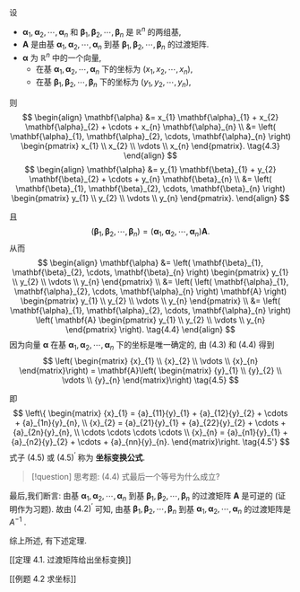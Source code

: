 设
- ${\mathbf{\alpha }}_{1},{\mathbf{\alpha }}_{2},\cdots ,{\mathbf{\alpha }}_{n}$ 和 ${\mathbf{\beta }}_{1},{\mathbf{\beta }}_{2},\cdots ,{\mathbf{\beta }}_{n}$ 是 ${\mathbb{R}}^{n}$ 的两组基, 
- $\mathbf{A}$ 是由基 ${\mathbf{\alpha }}_{1},{\mathbf{\alpha }}_{2},\cdots ,{\mathbf{\alpha }}_{n}$ 到基 ${\mathbf{\beta }}_{1},{\mathbf{\beta }}_{2},\cdots ,{\mathbf{\beta }}_{n}$ 的过渡矩阵. 
- $\mathbf{\alpha }$ 为 ${\mathbb{R}}^{n}$ 中的一个向量, 
	-  在基 ${\mathbf{\alpha }}_{1},{\mathbf{\alpha }}_{2},\cdots ,{\mathbf{\alpha }}_{n}$ 下的坐标为 $\left( {{x}_{1},{x}_{2},\cdots ,{x}_{n}}\right)$, 
	- 在基 ${\mathbf{\beta }}_{1},{\mathbf{\beta }}_{2},\cdots ,{\mathbf{\beta }}_{n}$ 下的坐标为 $\left( {{y}_{1},{y}_{2},\cdots ,{y}_{n}}\right)$, 

则
$$
\begin{align}
\mathbf{\alpha} &= x_{1} \mathbf{\alpha}_{1} + x_{2} \mathbf{\alpha}_{2} + \cdots + x_{n} \mathbf{\alpha}_{n} \\
&= \left( \mathbf{\alpha}_{1}, \mathbf{\alpha}_{2}, \cdots, \mathbf{\alpha}_{n} \right) \begin{pmatrix} 
x_{1} \\ 
x_{2} \\ 
\vdots \\ 
x_{n} 
\end{pmatrix}. \tag{4.3}
\end{align}
$$
$$
\begin{align}
\mathbf{\alpha} &= y_{1} \mathbf{\beta}_{1} + y_{2} \mathbf{\beta}_{2} + \cdots + y_{n} \mathbf{\beta}_{n} \\
&= \left( \mathbf{\beta}_{1}, \mathbf{\beta}_{2}, \cdots, \mathbf{\beta}_{n} \right) \begin{pmatrix} 
y_{1} \\ 
y_{2} \\ 
\vdots \\ 
y_{n} 
\end{pmatrix}.
\end{align}
$$

且 $$\left( {{\mathbf{\beta }}_{1},{\mathbf{\beta }}_{2},\cdots ,{\mathbf{\beta }}_{n}}\right) = \left( {{\mathbf{\alpha }}_{1},{\mathbf{\alpha }}_{2},\cdots ,{\mathbf{\alpha }}_{n}}\right) \mathbf{A} .$$
从而
$$
\begin{align}
\mathbf{\alpha} &= \left( \mathbf{\beta}_{1}, \mathbf{\beta}_{2}, \cdots, \mathbf{\beta}_{n} \right) \begin{pmatrix} 
y_{1} \\ 
y_{2} \\ 
\vdots \\ 
y_{n} 
\end{pmatrix} \\
&= \left( \left( \mathbf{\alpha}_{1}, \mathbf{\alpha}_{2}, \cdots, \mathbf{\alpha}_{n} \right) \mathbf{A} \right) \begin{pmatrix} 
y_{1} \\ 
y_{2} \\ 
\vdots \\ 
y_{n} 
\end{pmatrix} \\
&= \left( \mathbf{\alpha}_{1}, \mathbf{\alpha}_{2}, \cdots, \mathbf{\alpha}_{n} \right) \left( \mathbf{A} \begin{pmatrix} 
y_{1} \\ 
y_{2} \\ 
\vdots \\ 
y_{n} 
\end{pmatrix} \right). \tag{4.4}
\end{align}
$$
因为向量 $\mathbf{\alpha }$ 在基 ${\mathbf{\alpha }}_{1},{\mathbf{\alpha }}_{2},\cdots ,{\mathbf{\alpha }}_{n}$ 下的坐标是唯一确定的, 由 (4.3) 和 (4.4) 得到
$$
\left( \begin{matrix} {x}_{1} \\ {x}_{2} \\ \vdots \\ {x}_{n} \end{matrix}\right) = \mathbf{A}\left( \begin{matrix} {y}_{1} \\ {y}_{2} \\ \vdots \\ {y}_{n} \end{matrix}\right) \tag{4.5}
$$

即
$$
\left\{ \begin{matrix} {x}_{1} = {a}_{11}{y}_{1} + {a}_{12}{y}_{2} + \cdots + {a}_{1n}{y}_{n}, \\ {x}_{2} = {a}_{21}{y}_{1} + {a}_{22}{y}_{2} + \cdots + {a}_{2n}{y}_{n}, \\ \cdots \cdots \cdots \cdots \\ {x}_{n} = {a}_{n1}{y}_{1} + {a}_{n2}{y}_{2} + \cdots + {a}_{nn}{y}_{n}. \end{matrix}\right. \tag{4.5'}
$$
式子 (4.5) 或 ${\left( {4.5}\right) }^{\prime }$ 称为 **坐标变换公式**.

> [!question] 思考题: 
> (4.4) 式最后一个等号为什么成立?

最后,我们断言: 
由基 ${\mathbf{\alpha }}_{1},{\mathbf{\alpha }}_{2},\cdots ,{\mathbf{\alpha }}_{n}$ 到基 ${\mathbf{\beta }}_{1},{\mathbf{\beta }}_{2},\cdots ,{\mathbf{\beta }}_{n}$ 的过渡矩阵 $\mathbf{A}$ 是可逆的 (证明作为习题). 
故由 ${\left( {4.2}\right) }^{\prime }$ 可知, 由基 ${\mathbf{\beta }}_{1},{\mathbf{\beta }}_{2},\cdots ,{\mathbf{\beta }}_{n}$ 到基 ${\mathbf{\alpha }}_{1},{\mathbf{\alpha }}_{2},\cdots ,{\mathbf{\alpha }}_{n}$ 的过渡矩阵是 ${A}^{-1}$ .

综上所述, 有下述定理.

[[定理 4.1. 过渡矩阵给出坐标变换]]

[[例题 4.2 求坐标]]
